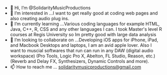 - 👋 Hi, I’m @SolidarityMusicProductions
- 👀 I’m interested in ...I want to get really good at coding web pages and also creating audio plug ins.
- 🌱 I’m currently learning ...Various coding languages for example HTML, Java, C++, R, CSS and any other languages I can. I took Master's level R courses at Regis University so Im pretty good with large data analysis
- 💞️ I’m looking to collaborate on ...Developing iOS apps for iPhone, iPad, and Macbook Desktops and laptops, I am an avid apple lover. Also I want to muscial softwares that run can run in any DAW (digital audio workspace) (Pro Tools, Logic Pro X, Abelton, FL Studio, Reason, etc.) (Reverb and Delay FX, Synthesizers, Dynamic Controls and more).
- 📫 How to reach me ... solidaritymusicproductions@gmail.com

<!---
SolidarityMusicProductions/SolidarityMusicProductions is a ✨ special ✨ repository because its `README.md` (this file) appears on your GitHub profile.
You can click the Preview link to take a look at your changes.
--->
